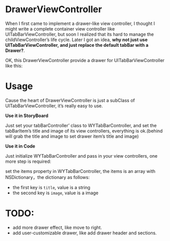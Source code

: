 # DrawerViewController

When I first came to implement a drawer-like view controller, I thought I might write a complete container view controller like UITabBarViewController, but soon I realized that its hard to manage the childViewController’s life cycle. Later I got an idea, **why not just use UITabBarViewController, and just replace the default tabBar with a Drawer?**.

OK, this DrawerViewController provide a drawer for UITabBarViewController like this:



# Usage

Cause the heart of DrawerViewController is just a subClass of UITabBarViewController, it’s really easy to use.

**Use it in StoryBoard**

Just set your tabBarController’ class to WYTabBarController, and  set the tabBarItem’s title and image of its view controllers, everything is ok.(behind will grab the title and image to set drawer item’s title and image)

**Use it in Code**

Just initialize WYTabBarController and pass in your view controllers, one more step is required:

set the items property in WYTabBarController, the items is an array with NSDictionary，the dictionary as follows:

 *  the first key is `title`, value is a string 
 *  the second key is `image`, value is a image

# TODO:

* add more drawer effect, like move to right.
* add user-customizable drawer, like add drawer header and sections.